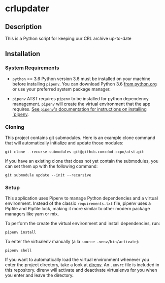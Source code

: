 # crlupdater


## Description

This is a Python script for keeping our CRL archive up-to-date

## Installation

### System Requirements
* `python` == 3.6
  Python version 3.6 must be installed on your machine before installing `pipenv`.
  You can download Python 3.6 [from python.org](https://www.python.org/downloads/)
  or use your preferred system package manager.

* `pipenv`
  ATST requires `pipenv` to be installed for python dependency management. `pipenv`
  will create the virtual environment that the app requires. [See
  `pipenv`'s documentation for instructions on installing `pipenv](
  https://pipenv.readthedocs.io/en/latest/install/#installing-pipenv).

### Cloning
This project contains git submodules. Here is an example clone command that will
automatically initialize and update those modules:

    git clone --recurse-submodules git@github.com:dod-ccpo/atst.git

If you have an existing clone that does not yet contain the submodules, you can
set them up with the following command:

    git submodule update --init --recursive

### Setup
This application uses Pipenv to manage Python dependencies and a virtual
environment. Instead of the classic `requirements.txt` file, pipenv uses a
Pipfile and Pipfile.lock, making it more similar to other modern package managers
like yarn or mix.

To perform the create the virtual environment and install dependencies, run:

    pipenv install


To enter the virtualenv manually (a la `source .venv/bin/activate`):

    pipenv shell

If you want to automatically load the virtual environment whenever you enter the
project directory, take a look at [direnv](https://direnv.net/).  An `.envrc`
file is included in this repository.  direnv will activate and deactivate
virtualenvs for you when you enter and leave the directory.
